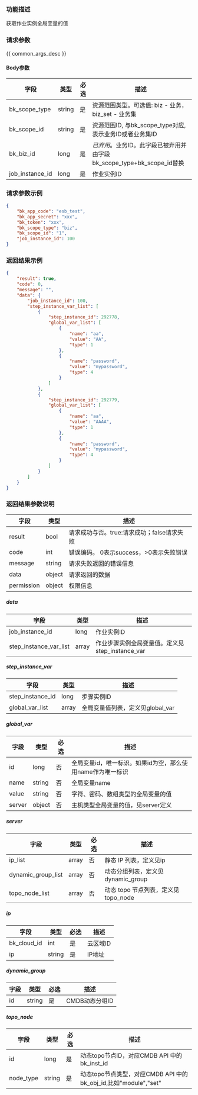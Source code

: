 ### 功能描述

获取作业实例全局变量的值

### 请求参数

{{ common_args_desc }}

#### Body参数

| 字段      |  类型      | 必选   |  描述      |
|-----------|------------|--------|------------|
| bk_scope_type | string | 是     | 资源范围类型。可选值: biz - 业务，biz_set - 业务集 |
| bk_scope_id | string | 是 | 资源范围ID, 与bk_scope_type对应, 表示业务ID或者业务集ID |
| bk_biz_id        |  long       | 是     | *已弃用*。业务ID。此字段已被弃用并由字段bk_scope_type+bk_scope_id替换 |
| job_instance_id |  long    | 是     | 作业实例ID |

### 请求参数示例

```json
{
    "bk_app_code": "esb_test",
    "bk_app_secret": "xxx",
    "bk_token": "xxx",
    "bk_scope_type": "biz",
    "bk_scope_id": "1",
    "job_instance_id": 100
}
```

### 返回结果示例

```json
{
    "result": true,
    "code": 0,
    "message": "",
    "data": {
        "job_instance_id": 100,
        "step_instance_var_list": [
            {
                "step_instance_id": 292778,
                "global_var_list": [
                    {
                        "name": "aa",
                        "value": "AA",
                        "type": 1
                    },
                    {
                        "name": "password",
                        "value": "mypassword",
                        "type": 4
                    }
                ]
            },
            {
                "step_instance_id": 292779,
                "global_var_list": [
                    {
                        "name": "aa",
                        "value": "AAAA",
                        "type": 1
                    },
                    {
                        "name": "password",
                        "value": "mypassword",
                        "type": 4
                    }
                ]
            }
        ]
    }
}
```

### 返回结果参数说明

| 字段      | 类型      | 描述      |
|-----------|-----------|-----------|
| result       | bool   | 请求成功与否。true:请求成功；false请求失败 |
| code         | int    | 错误编码。 0表示success，>0表示失败错误 |
| message      | string | 请求失败返回的错误信息|
| data         | object | 请求返回的数据|
| permission   | object | 权限信息|

##### data

| 字段      | 类型      | 描述      |
|-----------|-----------|-----------|
| job_instance_id  | long       | 作业实例ID |
| step_instance_var_list | array   | 作业步骤实例全局变量值。定义见step_instance_var |

##### step_instance_var

| 字段             | 类型  | 描述                             |
| ---------------- | ----- | -------------------------------- |
| step_instance_id | long  | 步骤实例ID                       |
| global_var_list  | array | 全局变量值列表，定义见global_var |

##### global_var

| 字段   | 类型   | 必选 | 描述                                                       |
| ------ | ------ | ---- | ---------------------------------------------------------- |
| id     | long   | 否   | 全局变量id，唯一标识。如果id为空，那么使用name作为唯一标识 |
| name   | string | 否   | 全局变量name                                               |
| value  | string | 否   | 字符、密码、数组类型的全局变量的值                         |
| server | object   | 否   | 主机类型全局变量的值，见server定义                         |

##### server

| 字段               | 类型  | 必选 | 描述                                |
| ------------------ | ----- | ---- | ----------------------------------- |
| ip_list            | array | 否   | 静态 IP 列表，定义见ip              |
| dynamic_group_list | array | 否   | 动态分组列表，定义见dynamic_group   |
| topo_node_list     | array | 否   | 动态 topo 节点列表，定义见topo_node |

##### ip

| 字段        | 类型   | 必选 | 描述     |
| ----------- | ------ | ---- | -------- |
| bk_cloud_id | int    | 是   | 云区域ID |
| ip          | string | 是   | IP地址   |

##### dynamic_group

| 字段 | 类型   | 必选 | 描述           |
| ---- | ------ | ---- | -------------- |
| id   | string | 是   | CMDB动态分组ID |

##### topo_node

| 字段      | 类型   | 必选 | 描述                                                         |
| --------- | ------ | ---- | ------------------------------------------------------------ |
| id        | long   | 是   | 动态topo节点ID，对应CMDB API 中的 bk_inst_id                 |
| node_type | string | 是   | 动态topo节点类型，对应CMDB API 中的 bk_obj_id,比如"module","set" |